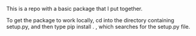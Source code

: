 This is a repo with a basic package that I put together.

To get the package to work locally, cd into the directory containing setup.py, and then type pip install . , which searches for the setup.py file.
